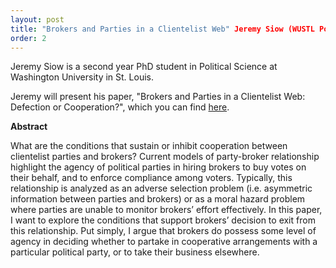 ```yaml
---
layout: post
title: "Brokers and Parties in a Clientelist Web" Jeremy Siow (WUSTL Political Science)
order: 2
---
```



Jeremy Siow is a second year PhD student in Political Science at Washington University in St. Louis.

Jeremy will present his paper, "Brokers and Parties in a Clientelist Web: Defection or Cooperation?", which you can find [here](https://www.dropbox.com/s/cjq2puzvdcee0ij/Paper.Jeremy.Siow.pdf?dl=0).

**Abstract**

What are the conditions that sustain or inhibit cooperation between clientelist parties and brokers? Current models of party-broker relationship highlight the agency of political parties in hiring brokers to buy votes on their behalf, and to enforce compliance among voters. Typically, this relationship is analyzed as an adverse selection problem (i.e. asymmetric information between parties and brokers) or as a moral hazard problem where parties are unable to monitor brokers’ effort effectively. In this paper, I want to explore the conditions that support brokers’ decision to exit from this relationship. Put simply, I argue that brokers do possess some level of agency in deciding whether to partake in cooperative arrangements with a particular political party, or to take their business elsewhere.

